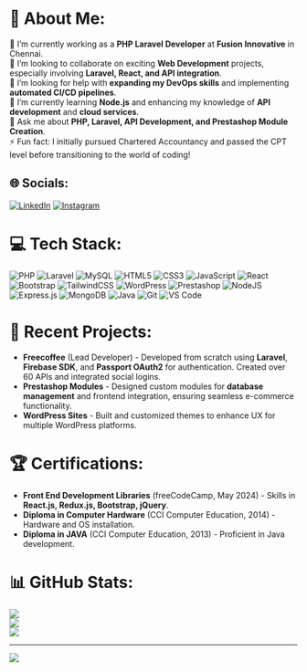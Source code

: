 # 💫 About Me:
🔭 I’m currently working as a **PHP Laravel Developer** at **Fusion Innovative** in Chennai.<br> 
👯 I’m looking to collaborate on exciting **Web Development** projects, especially involving **Laravel, React, and API integration**.<br> 
🤝 I’m looking for help with **expanding my DevOps skills** and implementing **automated CI/CD pipelines**.<br> 
🌱 I’m currently learning **Node.js** and enhancing my knowledge of **API development** and **cloud services**.<br> 
💬 Ask me about **PHP, Laravel, API Development, and Prestashop Module Creation**.<br> 
⚡ Fun fact: I initially pursued Chartered Accountancy and passed the CPT level before transitioning to the world of coding!

## 🌐 Socials:
[![LinkedIn](https://img.shields.io/badge/LinkedIn-%230077B5.svg?logo=linkedin&logoColor=white)](https://www.linkedin.com/in/athis-j/) [![Instagram](https://img.shields.io/badge/Instagram-%23E4405F.svg?logo=Instagram&logoColor=white)](https://instagram.com/athis_j)

# 💻 Tech Stack:
![PHP](https://img.shields.io/badge/php-%23777BB4.svg?style=for-the-badge&logo=php&logoColor=white) ![Laravel](https://img.shields.io/badge/laravel-%23FF2D20.svg?style=for-the-badge&logo=laravel&logoColor=white) ![MySQL](https://img.shields.io/badge/mysql-4479A1.svg?style=for-the-badge&logo=mysql&logoColor=white) ![HTML5](https://img.shields.io/badge/html5-%23E34F26.svg?style=for-the-badge&logo=html5&logoColor=white) ![CSS3](https://img.shields.io/badge/css3-%231572B6.svg?style=for-the-badge&logo=css3&logoColor=white) ![JavaScript](https://img.shields.io/badge/javascript-%23323330.svg?style=for-the-badge&logo=javascript&logoColor=%23F7DF1E) ![React](https://img.shields.io/badge/react-%2320232a.svg?style=for-the-badge&logo=react&logoColor=%2361DAFB) ![Bootstrap](https://img.shields.io/badge/bootstrap-%238511FA.svg?style=for-the-badge&logo=bootstrap&logoColor=white) ![TailwindCSS](https://img.shields.io/badge/tailwindcss-%2338B2AC.svg?style=for-the-badge&logo=tailwind-css&logoColor=white) ![WordPress](https://img.shields.io/badge/WordPress-%23117AC9.svg?style=for-the-badge&logo=WordPress&logoColor=white) ![Prestashop](https://img.shields.io/badge/prestashop-%23D42029.svg?style=for-the-badge&logo=prestashop&logoColor=white) ![NodeJS](https://img.shields.io/badge/node.js-6DA55F?style=for-the-badge&logo=node.js&logoColor=white) ![Express.js](https://img.shields.io/badge/express.js-%23404d59.svg?style=for-the-badge&logo=express&logoColor=%2361DAFB) ![MongoDB](https://img.shields.io/badge/mongodb-%2347A248.svg?style=for-the-badge&logo=mongodb&logoColor=white) ![Java](https://img.shields.io/badge/java-%23ED8B00.svg?style=for-the-badge&logo=java&logoColor=white) ![Git](https://img.shields.io/badge/git-%23F05032.svg?style=for-the-badge&logo=git&logoColor=white) ![VS Code](https://img.shields.io/badge/VS%20Code-%23007ACC.svg?style=for-the-badge&logo=visual-studio-code&logoColor=white)

# 🚀 Recent Projects:
- **Freecoffee** (Lead Developer) - Developed from scratch using **Laravel**, **Firebase SDK**, and **Passport OAuth2** for authentication. Created over 60 APIs and integrated social logins.
- **Prestashop Modules** - Designed custom modules for **database management** and frontend integration, ensuring seamless e-commerce functionality.
- **WordPress Sites** - Built and customized themes to enhance UX for multiple WordPress platforms.

# 🏆 Certifications:
- **Front End Development Libraries** (freeCodeCamp, May 2024) - Skills in **React.js, Redux.js, Bootstrap, jQuery**.
- **Diploma in Computer Hardware** (CCI Computer Education, 2014) - Hardware and OS installation.
- **Diploma in JAVA** (CCI Computer Education, 2013) - Proficient in Java development.

# 📊 GitHub Stats:
![](https://github-readme-stats.vercel.app/api?username=Athis97&theme=dark&hide_border=false&include_all_commits=false&count_private=false)<br/>
![](https://github-readme-streak-stats.herokuapp.com/?user=Athis97&theme=dark&hide_border=false)<br/>
![](https://github-readme-stats.vercel.app/api/top-langs/?username=Athis97&theme=dark&hide_border=false&include_all_commits=false&count_private=false&layout=compact)

---
[![](https://visitcount.itsvg.in/api?id=Athis97&icon=0&color=0)](https://visitcount.itsvg.in)

<!-- Proudly created with GPRM ( https://gprm.itsvg.in ) -->
